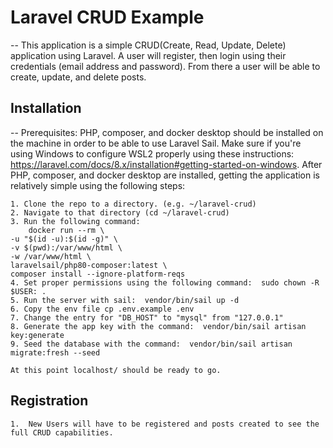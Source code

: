 # Laravel CRUD Example

-- This application is a simple CRUD(Create, Read, Update, Delete) application using Laravel.  A user will register, then login using their credentials (email address and password).  From there a user will be able to create, update, and delete posts.

## Installation
-- Prerequisites:  PHP, composer, and docker desktop should be installed on the machine in order to be able to use Laravel Sail.  Make sure if you're using Windows to configure WSL2 properly using these instructions:  https://laravel.com/docs/8.x/installation#getting-started-on-windows.  After PHP, composer, and docker desktop are installed, getting the application is relatively simple using the following steps:

    1. Clone the repo to a directory. (e.g. ~/laravel-crud)
    2. Navigate to that directory (cd ~/laravel-crud)
    3. Run the following command:  
        docker run --rm \
    -u "$(id -u):$(id -g)" \
    -v $(pwd):/var/www/html \
    -w /var/www/html \
    laravelsail/php80-composer:latest \
    composer install --ignore-platform-reqs
    4. Set proper permissions using the following command:  sudo chown -R $USER: .
    5. Run the server with sail:  vendor/bin/sail up -d
    6. Copy the env file cp .env.example .env
    7. Change the entry for "DB_HOST" to "mysql" from "127.0.0.1"
    8. Generate the app key with the command:  vendor/bin/sail artisan key:generate
    9. Seed the database with the command:  vendor/bin/sail artisan migrate:fresh --seed
    
    At this point localhost/ should be ready to go.
## Registration
    1.  New Users will have to be registered and posts created to see the full CRUD capabilities.

